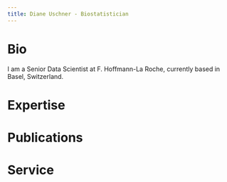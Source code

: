 ```yaml
---
title: Diane Uschner - Biostatistician
---
```


# Bio
I am a Senior Data Scientist at F. Hoffmann-La Roche, currently based in Basel, Switzerland.

# Expertise


# Publications


# Service
